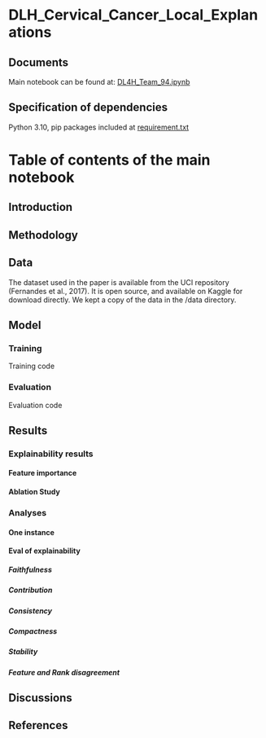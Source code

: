 # DLH_Cervical_Cancer_Local_Explanations

## Documents
Main notebook can be found at: [DL4H_Team_94.ipynb](https://github.com/QinxiW/DLH_Cervical_Cancer_Local_Explanations/blob/main/%5BProj_Final_Report%5D_DL4H_Team_94.ipynb)

## Specification of dependencies
Python 3.10, pip packages included at [requirement.txt](https://github.com/QinxiW/DLH_Cervical_Cancer_Local_Explanations/blob/main/requirements.txt)

# Table of contents of the main notebook
## Introduction
## Methodology
## Data
The dataset used in the paper is available from the UCI repository (Fernandes et al., 2017). It is open source, and available on Kaggle for download directly. We kept a copy of the data in the /data directory.
## Model
### Training
Training code 
### Evaluation
Evaluation code
## Results
### Explainability results
#### Feature importance
#### Ablation Study
### Analyses
#### One instance
#### Eval of explainability
##### Faithfulness
##### Contribution
##### Consistency
##### Compactness
##### Stability
##### Feature and Rank disagreement
## Discussions
## References 